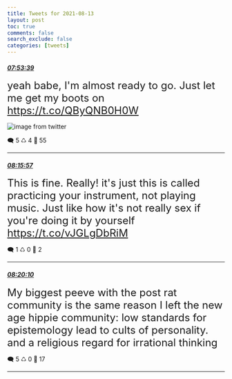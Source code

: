 ```yaml
---
title: Tweets for 2021-08-13
layout: post
toc: true
comments: false
search_exclude: false
categories: [tweets]
---
```



#### <a href = "https://twitter.com/deepfates/status/1426180149029085188">*07:53:39*</a>

<font size="5">yeah babe, I'm almost ready to go. Just let me get my boots on  https://t.co/QByQNB0H0W</font>

![image from twitter](/fastpages//images/E8rPSWwX0AYVBW5.jpg)


🗨️ 5 ♺ 4 🤍  55   

---
    
#### <a href = "https://twitter.com/deepfates/status/1426185761997656068">*08:15:57*</a>

<font size="5">This is fine. Really! it's just this is called practicing your instrument, not playing music.   Just like how it's not really sex if you're doing it by yourself   https://t.co/vJGLgDbRiM</font>



🗨️ 1 ♺ 0 🤍  2   

---
    
#### <a href = "https://twitter.com/deepfates/status/1426186822523174913">*08:20:10*</a>

<font size="5">My biggest peeve with the post rat community is the same reason I left the new age hippie community: low standards for epistemology lead to cults of personality. and a religious regard for irrational thinking</font>



🗨️ 5 ♺ 0 🤍  17   

---
    
            
